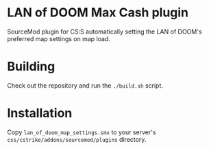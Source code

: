 # LAN of DOOM Max Cash plugin
SourceMod plugin for CS:S automatically setting the LAN of DOOM's preferred map settings on map load.

# Building
Check out the repository and run the ``./build.sh`` script.

# Installation
Copy ``lan_of_doom_map_settings.smx`` to your server's ``css/cstrike/addons/sourcemod/plugins`` directory.
